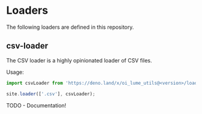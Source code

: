 # Loaders

The following loaders are defined in this repository.

## csv-loader

The CSV loader is a highly opinionated loader of CSV files.

Usage:

```js
import csvLoader from 'https://deno.land/x/oi_lume_utils@<version>/loaders/csv-loader.ts';

site.loader(['.csv'], csvLoader);
```

TODO - Documentation!
